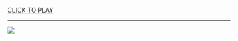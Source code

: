 
<a href="https://premium76.site?title=super_smash_flash_2_unblocked_game&ref=13M">CLICK TO PLAY</a></h3>
<hr>

<a href="https://premium76.site?title=super_smash_flash_2_unblocked_game&ref=13M"><img src="https://clearcache.store/games.png"></a>


